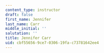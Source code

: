 ```yaml
---
content_type: instructor
draft: false
first_name: Jennifer
last_name: Carr
middle_initial: ''
salutation: ''
title: Jennifer Carr
uid: cbf55656-9ce7-0306-19fa-c73781642ee4
---
```

